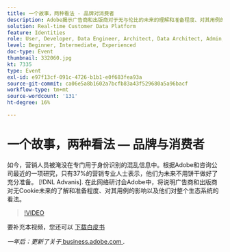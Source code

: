 ```yaml
---
title: 一个故事，两种看法 - 品牌对消费者
description: Adobe揭示广告商和出版商对于无与伦比的未来的理解和准备程度、对其用例的影响以及他们对更广泛的生态系统的看法。
solution: Real-time Customer Data Platform
feature: Identities
role: User, Developer, Data Engineer, Architect, Data Architect, Admin, Leader
level: Beginner, Intermediate, Experienced
doc-type: Event
thumbnail: 332060.jpg
kt: 7335
type: Event
exl-id: e97f13cf-091c-4726-b1b1-e0f683fea93a
source-git-commit: ca06e5a8b1602a7bcfb83a43f529680a5a96bacf
workflow-type: tm+mt
source-wordcount: '131'
ht-degree: 16%

---
```


# 一个故事，两种看法 — 品牌与消费者

如今，营销人员被淹没在专门用于身份识别的混乱信息中。根据Adobe和咨询公司最近的一项研究，只有37%的营销专业人士表示，他们为未来不用饼干做好了充分准备。 [!DNL Advanis]. 在此网络研讨会Adobe中，将说明广告商和出版商对无Cookie未来的了解和准备程度、对其用例的影响以及他们对整个生态系统的看法。

>[!VIDEO](https://video.tv.adobe.com/v/332060/?quality=12&learn=on)

要补充本视频，您还可以 [下载白皮书](./../assets/whitepaper-a-tale-of-two-perceptions.pdf)

*一年后：更新了关于*<a href="https://business.adobe.com/blog/perspectives/a-tale-of-two-perceptions-readiness-for-a-cookieless-future"> business.adobe.com </a>*.*

